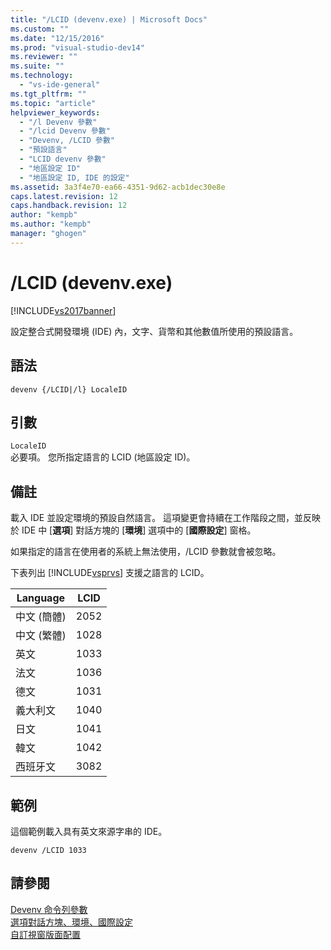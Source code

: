 ```yaml
---
title: "/LCID (devenv.exe) | Microsoft Docs"
ms.custom: ""
ms.date: "12/15/2016"
ms.prod: "visual-studio-dev14"
ms.reviewer: ""
ms.suite: ""
ms.technology: 
  - "vs-ide-general"
ms.tgt_pltfrm: ""
ms.topic: "article"
helpviewer_keywords: 
  - "/l Devenv 參數"
  - "/lcid Devenv 參數"
  - "Devenv, /LCID 參數"
  - "預設語言"
  - "LCID devenv 參數"
  - "地區設定 ID"
  - "地區設定 ID, IDE 的設定"
ms.assetid: 3a3f4e70-ea66-4351-9d62-acb1dec30e8e
caps.latest.revision: 12
caps.handback.revision: 12
author: "kempb"
ms.author: "kempb"
manager: "ghogen"
---
```

# /LCID (devenv.exe)
[!INCLUDE[vs2017banner](../../code-quality/includes/vs2017banner.md)]

設定整合式開發環境 \(IDE\) 內，文字、貨幣和其他數值所使用的預設語言。  
  
## 語法  
  
```  
devenv {/LCID|/l} LocaleID  
```  
  
## 引數  
 `LocaleID`  
 必要項。  您所指定語言的 LCID \(地區設定 ID\)。  
  
## 備註  
 載入 IDE 並設定環境的預設自然語言。  這項變更會持續在工作階段之間，並反映於 IDE 中 \[**選項**\] 對話方塊的 \[**環境**\] 選項中的 \[**國際設定**\] 窗格。  
  
 如果指定的語言在使用者的系統上無法使用，\/LCID 參數就會被忽略。  
  
 下表列出 [!INCLUDE[vsprvs](../../code-quality/includes/vsprvs_md.md)] 支援之語言的 LCID。  
  
|Language|LCID|  
|--------------|----------|  
|中文 \(簡體\)|2052|  
|中文 \(繁體\)|1028|  
|英文|1033|  
|法文|1036|  
|德文|1031|  
|義大利文|1040|  
|日文|1041|  
|韓文|1042|  
|西班牙文|3082|  
  
## 範例  
 這個範例載入具有英文來源字串的 IDE。  
  
```  
devenv /LCID 1033  
```  
  
## 請參閱  
 [Devenv 命令列參數](../../ide/reference/devenv-command-line-switches.md)   
 [選項對話方塊、環境、國際設定](../../ide/reference/international-settings-environment-options-dialog-box.md)   
 [自訂視窗版面配置](../../ide/customizing-window-layouts-in-visual-studio.md)